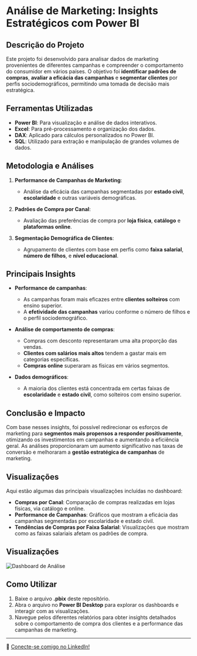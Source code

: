# Análise de Marketing: Insights Estratégicos com Power BI

## Descrição do Projeto
Este projeto foi desenvolvido para analisar dados de marketing provenientes de diferentes campanhas e compreender o comportamento do consumidor em vários países. O objetivo foi **identificar padrões de compras**, **avaliar a eficácia das campanhas** e **segmentar clientes** por perfis sociodemográficos, permitindo uma tomada de decisão mais estratégica.

## Ferramentas Utilizadas
- **Power BI**: Para visualização e análise de dados interativos.
- **Excel**: Para pré-processamento e organização dos dados.
- **DAX**: Aplicado para cálculos personalizados no Power BI.
- **SQL**: Utilizado para extração e manipulação de grandes volumes de dados.

## Metodologia e Análises
1. **Performance de Campanhas de Marketing**:
   - Análise da eficácia das campanhas segmentadas por **estado civil**, **escolaridade** e outras variáveis demográficas.
   
2. **Padrões de Compra por Canal**:
   - Avaliação das preferências de compra por **loja física**, **catálogo** e **plataformas online**.

3. **Segmentação Demográfica de Clientes**:
   - Agrupamento de clientes com base em perfis como **faixa salarial**, **número de filhos**, e **nível educacional**.

## Principais Insights
- **Performance de campanhas**:
   - As campanhas foram mais eficazes entre **clientes solteiros** com ensino superior.
   - A **efetividade das campanhas** variou conforme o número de filhos e o perfil sociodemográfico.
   
- **Análise de comportamento de compras**:
   - Compras com desconto representaram uma alta proporção das vendas.
   - **Clientes com salários mais altos** tendem a gastar mais em categorias específicas.
   - **Compras online** superaram as físicas em vários segmentos.

- **Dados demográficos**:
   - A maioria dos clientes está concentrada em certas faixas de **escolaridade** e **estado civil**, como solteiros com ensino superior.

## Conclusão e Impacto
Com base nesses insights, foi possível redirecionar os esforços de marketing para **segmentos mais propensos a responder positivamente**, otimizando os investimentos em campanhas e aumentando a eficiência geral. As análises proporcionaram um aumento significativo nas taxas de conversão e melhoraram a **gestão estratégica de campanhas** de marketing.

## Visualizações
Aqui estão algumas das principais visualizações incluídas no dashboard:

- **Compras por Canal**: Comparação de compras realizadas em lojas físicas, via catálogo e online.
- **Performance de Campanhas**: Gráficos que mostram a eficácia das campanhas segmentadas por escolaridade e estado civil.
- **Tendências de Compras por Faixa Salarial**: Visualizações que mostram como as faixas salariais afetam os padrões de compra.

## Visualizações
![Dashboard de Análise](caminho_para_imagem.jpg)


## Como Utilizar
1. Baixe o arquivo **.pbix** deste repositório.
2. Abra o arquivo no **Power BI Desktop** para explorar os dashboards e interagir com as visualizações.
3. Navegue pelos diferentes relatórios para obter insights detalhados sobre o comportamento de compra dos clientes e a performance das campanhas de marketing.

---

🔗 [Conecte-se comigo no LinkedIn!](https://www.linkedin.com/in/rayellensa/)
